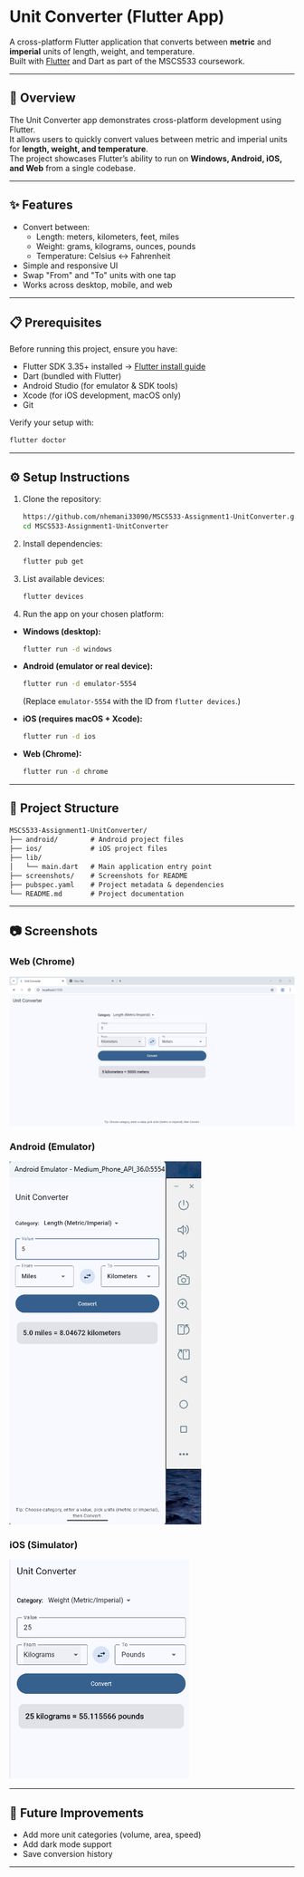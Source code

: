 # Unit Converter (Flutter App)

A cross-platform Flutter application that converts between **metric** and **imperial** units of length, weight, and temperature.  
Built with [Flutter](https://flutter.dev) and Dart as part of the MSCS533 coursework.

---

## 📖 Overview
The Unit Converter app demonstrates cross-platform development using Flutter.  
It allows users to quickly convert values between metric and imperial units for **length, weight, and temperature**.  
The project showcases Flutter’s ability to run on **Windows, Android, iOS, and Web** from a single codebase.

---

## ✨ Features
- Convert between:
  - Length: meters, kilometers, feet, miles
  - Weight: grams, kilograms, ounces, pounds
  - Temperature: Celsius ↔ Fahrenheit
- Simple and responsive UI
- Swap "From" and "To" units with one tap
- Works across desktop, mobile, and web

---

## 📋 Prerequisites
Before running this project, ensure you have:
- Flutter SDK 3.35+ installed → [Flutter install guide](https://docs.flutter.dev/get-started/install)
- Dart (bundled with Flutter)
- Android Studio (for emulator & SDK tools)
- Xcode (for iOS development, macOS only)
- Git

Verify your setup with:
```bash
flutter doctor
```

---

## ⚙️ Setup Instructions

1. Clone the repository:
   ```bash
   https://github.com/nhemani33090/MSCS533-Assignment1-UnitConverter.git
   cd MSCS533-Assignment1-UnitConverter
   ```

2. Install dependencies:
   ```bash
   flutter pub get
   ```

3. List available devices:
   ```bash
   flutter devices
   ```

4. Run the app on your chosen platform:

- **Windows (desktop):**
  ```bash
  flutter run -d windows
  ```

- **Android (emulator or real device):**
  ```bash
  flutter run -d emulator-5554
  ```
  (Replace `emulator-5554` with the ID from `flutter devices`.)

- **iOS (requires macOS + Xcode):**
  ```bash
  flutter run -d ios
  ```

- **Web (Chrome):**
  ```bash
  flutter run -d chrome
  ```

---

## 📂 Project Structure
```
MSCS533-Assignment1-UnitConverter/
├── android/        # Android project files
├── ios/            # iOS project files
├── lib/
│   └── main.dart   # Main application entry point
├── screenshots/    # Screenshots for README
├── pubspec.yaml    # Project metadata & dependencies
└── README.md       # Project documentation
```

---

## 📷 Screenshots

### Web (Chrome)
![Web Screenshot](Screenshots/Web.png)

### Android (Emulator)
![Android Screenshot](Screenshots/Android.png)

### iOS (Simulator)
![iOS Screenshot](Screenshots/iOS.png)

---

## 🚀 Future Improvements
- Add more unit categories (volume, area, speed)
- Add dark mode support
- Save conversion history

---
